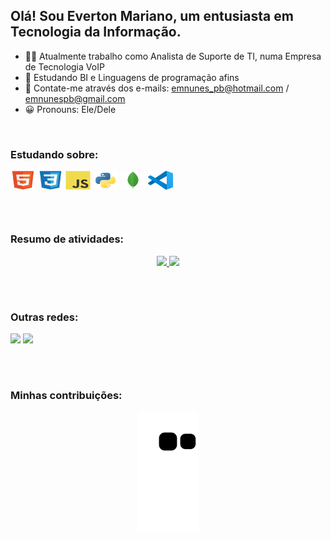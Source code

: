 ## Olá! Sou Everton Mariano, um entusiasta em Tecnologia da Informação.

- 👨‍💻 Atualmente trabalho como Analista de Suporte de TI, numa Empresa de Tecnologia VoIP
- 📝 Estudando BI e Linguagens de programação afins
- 📧 Contate-me através dos e-mails: emnunes_pb@hotmail.com / emnunespb@gmail.com
- 😀 Pronouns: Ele/Dele

<!-- Linguagens -->
<p></p><br>
<h3>Estudando sobre:</h3>
<div style="display: inline_block">
  <img align="center" alt="HTML5" height="30" width="40" src="https://raw.githubusercontent.com/devicons/devicon/master/icons/html5/html5-original.svg">
  <img align="center" alt="CSS3" height="30" width="40" src="https://raw.githubusercontent.com/devicons/devicon/master/icons/css3/css3-original.svg">
  <img align="center" alt="Javascript" height="30" width="40" src="https://raw.githubusercontent.com/devicons/devicon/master/icons/javascript/javascript-original.svg">  
  <img align="center" alt="Python" height="30" width="40" src="https://raw.githubusercontent.com/devicons/devicon/master/icons/python/python-original.svg">
  <img align="center" alt="MongoDB" height="30" width="40" src="https://raw.githubusercontent.com/devicons/devicon/master/icons/mongodb/mongodb-original.svg">
  <img align="center" alt="Vscode" height="30" width="40" src="https://raw.githubusercontent.com/devicons/devicon/master/icons/vscode/vscode-original.svg">
</div>

##

<!-- Gitstats -->
<p></p><br>
<h3>Resumo de atividades:</h3>
<div align="center">
  <a href="https://github.com/EvertonMariano">
    <img height="135em" src="https://github-readme-stats.vercel.app/api?username=EvertonMariano&hide_title=true&show_icons=true&theme=tokyonight"/>
    <img height="135em" src="https://github-readme-stats.vercel.app/api/top-langs/?username=EvertonMariano&layout=compact&theme=tokyonight"/>
  </a>
</div>
 
##

<!-- Badges -->  
<p></p><br>
<h3>Outras redes:</h3>
<div style="display: inline_block">
  <a href="https://www.linkedin.com/in/everton-mariano-3aa74848"><img src="https://img.shields.io/badge/LinkedIn-0077B5?style=for-the-badge&logo=linkedin&logoColor=white" target="_blank"></a>
  <a href="https://discord.gg/cz3qYzjGtS" target="_blank"><img src="https://img.shields.io/badge/Discord-7289DA?style=for-the-badge&logo=discord&logoColor=white" target="_blank"></a>
</div>

##

<!-- Contribuições -->  
<p></p><br>
<h3>Minhas contribuições:</h3>
<div align="center">

  ![Snake animation](https://github.com/evertonmariano/evertonmariano/blob/output/github-contribution-grid-snake.svg)

</div>
